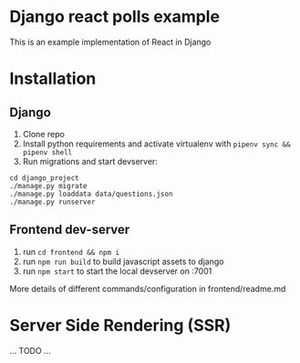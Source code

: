 # Django react polls example
This is an example implementation of React in Django

# Installation

## Django
1. Clone repo 
2. Install python requirements and activate virtualenv with `pipenv sync && pipenv shell`
3. Run migrations and start devserver:
```
cd django_project
./manage.py migrate
./manage.py loaddata data/questions.json
./manage.py runserver
```

## Frontend dev-server
1. run `cd frontend && npm i`
2. run `npm run build` to build javascript assets to django
3. run `npm start` to start the local devserver on :7001

More details of different commands/configuration in frontend/readme.md


# Server Side Rendering (SSR)
... TODO ...
